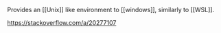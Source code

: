 Provides an [[Unix]] like environment to [[windows]], similarly to [[WSL]].

https://stackoverflow.com/a/20277107